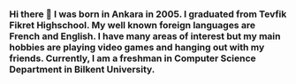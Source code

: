 ### Hi there 👋 I was born in Ankara in 2005. I graduated from Tevfik Fikret Highschool. My well known foreign languages are French and English. I have many areas of interest but my main hobbies are playing video games and hanging out with my friends. Currently, I am a freshman in Computer Science Department in Bilkent University.

<!--
**canyildirimcs/canyildirimcs** is a ✨ _special_ ✨ repository because its `README.md` (this file) appears on your GitHub profile.

Here are some ideas to get you started:

- 🔭 I’m currently working on ...
- 🌱 I’m currently learning ...
- 👯 I’m looking to collaborate on ...
- 🤔 I’m looking for help with ...
- 💬 Ask me about ...
- 📫 How to reach me: ...
- 😄 Pronouns: ...
- ⚡ Fun fact: ...
-->
